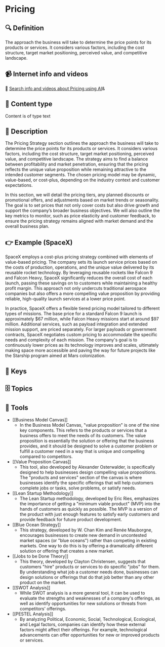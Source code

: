 
# Pricing


## 🔍 Definition
The approach the business will take to determine the price points for its products or services. It considers various factors, including the cost structure, target market positioning, perceived value, and competitive landscape.


## 📹 Internet info and videos
🤖 [Search info and videos about Pricing using AI](https://www.perplexity.ai/search?q=videos+about+Pricing:+the+products+or+services+that+a+business+model+provides+to+its+customers+to+fulfill+their+needs+or+solve+their+problems.
)&

## 📰 Content type 
Content is of type text

## 📖 Description
The Pricing Strategy section outlines the approach the business will take to determine the price points for its products or services. It considers various factors, including the cost structure, target market positioning, perceived value, and competitive landscape. The strategy aims to find a balance between profitability and market penetration, ensuring that the pricing reflects the unique value proposition while remaining attractive to the intended customer segments. The chosen pricing model may be dynamic, value-based, or cost-plus, depending on the industry context and customer expectations.

In this section, we will detail the pricing tiers, any planned discounts or promotional offers, and adjustments based on market trends or seasonality. The goal is to set prices that not only cover costs but also drive growth and support the company’s broader business objectives. We will also outline the key metrics to monitor, such as price elasticity and customer feedback, to ensure the pricing strategy remains aligned with market demand and the overall business plan.

## 👉 Example (SpaceX)

SpaceX employs a cost-plus pricing strategy combined with elements of value-based pricing. The company sets its launch service prices based on the costs of production, operations, and the unique value delivered by its reusable rocket technology. By leveraging reusable rockets like Falcon 9 and Falcon Heavy, SpaceX significantly reduces the overall cost of each launch, passing these savings on to customers while maintaining a healthy profit margin. This approach not only undercuts traditional aerospace companies but also offers a more compelling value proposition by providing reliable, high-quality launch services at a lower price point.

In practice, SpaceX offers a flexible tiered pricing model tailored to different types of missions. The base price for a standard Falcon 9 launch is approximately $67 million, while Falcon Heavy missions start at around $97 million. Additional services, such as payload integration and extended mission support, are priced separately. For larger payloads or government contracts, SpaceX negotiates custom pricing to accommodate the specific needs and complexity of each mission. The company's goal is to continuously lower prices as its technology improves and scales, ultimately making space more accessible and paving the way for future projects like the Starship program aimed at Mars colonization.

## 🔑 Keys



## 🗄️ Topics


## 🧰 Tools
- [[Business Model Canvas]]
  - In the Business Model Canvas, "value proposition" is one of the nine key components. This refers to the products or services that a business offers to meet the needs of its customers. The value proposition is essentially the solution or offering that the business provides, and it should be designed to solve a customer problem or fulfill a customer need in a way that is unique and compelling compared to competitors.
- [[Value Proposition Canvas]]
  - This tool, also developed by Alexander Osterwalder, is specifically designed to help businesses design compelling value propositions. The "products and services" section of the canvas is where businesses identify the specific offerings that will help customers complete jobs or tasks, solve problems, or satisfy needs.
- [[Lean Startup Methodology]]
  - The Lean Startup methodology, developed by Eric Ries, emphasizes the importance of getting a "minimum viable product" (MVP) into the hands of customers as quickly as possible. The MVP is a version of the product with just enough features to satisfy early customers and provide feedback for future product development.
- [[Blue Ocean Strategy]]
  - This strategy, developed by W. Chan Kim and Renée Mauborgne, encourages businesses to create new demand in uncontested market spaces (or "blue oceans") rather than competing in existing markets. One way to do this is by offering a dramatically different solution or offering that creates a new market.
- [[Jobs to be Done Theory]]
  - This theory, developed by Clayton Christensen, suggests that customers "hire" products or services to do specific "jobs" for them. By understanding what job a customer needs done, businesses can design solutions or offerings that do that job better than any other product on the market.
- [[SWOT Analysis]]
  - While SWOT analysis is a more general tool, it can be used to evaluate the strengths and weaknesses of a company's offerings, as well as identify opportunities for new solutions or threats from competitors' offerings.
- [[PESTEL Analysis]]
  - By analyzing Political, Economic, Social, Technological, Ecological, and Legal factors, companies can identify how these external factors might affect their offerings. For example, technological advancements can offer opportunities for new or improved products or services.
